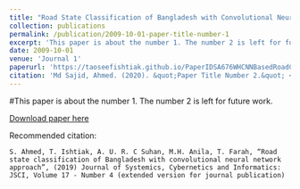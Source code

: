 ```yaml
---
title: "Road State Classification of Bangladesh with Convolutional Neural Network Approach"
collection: publications
permalink: /publication/2009-10-01-paper-title-number-1
excerpt: 'This paper is about the number 1. The number 2 is left for future work.'
date: 2009-10-01
venue: 'Journal 1'
paperurl: 'https://taoseefishtiak.github.io/PaperIDSA676WHCNNBasedRoadClassificationPaper.pdf'
citation: 'Md Sajid, Ahmed. (2020). &quot;Paper Title Number 2.&quot; <i>Journal 1</i>. 1(2).'
---
```

#This paper is about the number 1. The number 2 is left for future work.

[Download paper here](https://taoseefishtiak.github.io/PaperIDSA676WHCNNBasedRoadClassificationPaper.pdf)

Recommended citation: 

`S. Ahmed, T. Ishtiak, A. U. R. C Suhan, M.H. Anila, T. Farah, “Road state classification of Bangladesh with convolutional neural network approach”, (2019) Journal of Systemics, Cybernetics and Informatics: JSCI, Volume 17 - Number 4 (extended version for journal publication)`
